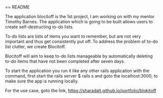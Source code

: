 == README

The application blocitoff is the 1st project, I am working on with my mentor Timothy Barnes.
The application which is going to be built allows users to create self-destructing to-do 
lists.

To-do lists are lists of items you want to remember, but are not very important and thus 
get consistently put off. To address the problem of to-do list clutter, we create Blocitoff.

Blocitoff will aim to keep to-do lists manageable by automatically deleting to-do items 
that have not been completed after seven days. 

To start the application you run it like any other rails application with the command, first start the rails server
 $ rails s and goto the localhost:3000, to make sure the app is running locally.
 
 For the use case, goto the link, https://sharadalt.github.io/portfolio/blokitoff

